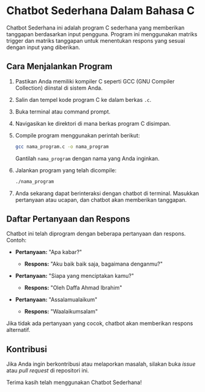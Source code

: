 # Chatbot Sederhana Dalam Bahasa C

Chatbot Sederhana ini adalah program C sederhana yang memberikan tanggapan berdasarkan input pengguna. Program ini menggunakan matriks trigger dan matriks tanggapan untuk menentukan respons yang sesuai dengan input yang diberikan.

## Cara Menjalankan Program

1. Pastikan Anda memiliki kompiler C seperti GCC (GNU Compiler Collection) diinstal di sistem Anda.
2. Salin dan tempel kode program C ke dalam berkas `.c`.
3. Buka terminal atau command prompt.
4. Navigasikan ke direktori di mana berkas program C disimpan.
5. Compile program menggunakan perintah berikut:

   ```bash
   gcc nama_program.c -o nama_program
   ```

   Gantilah `nama_program` dengan nama yang Anda inginkan.

6. Jalankan program yang telah dicompile:

   ```bash
   ./nama_program
   ```

7. Anda sekarang dapat berinteraksi dengan chatbot di terminal. Masukkan pertanyaan atau ucapan, dan chatbot akan memberikan tanggapan.

## Daftar Pertanyaan dan Respons

Chatbot ini telah diprogram dengan beberapa pertanyaan dan respons. Contoh:

- **Pertanyaan:** "Apa kabar?"
  - **Respons:** "Aku baik baik saja, bagaimana denganmu?"

- **Pertanyaan:** "Siapa yang menciptakan kamu?"
  - **Respons:** "Oleh Daffa Ahmad Ibrahim"

- **Pertanyaan:** "Assalamualaikum"
  - **Respons:** "Waalaikumsalam"

Jika tidak ada pertanyaan yang cocok, chatbot akan memberikan respons alternatif.

## Kontribusi

Jika Anda ingin berkontribusi atau melaporkan masalah, silakan buka _issue_ atau _pull request_ di repositori ini.

Terima kasih telah menggunakan Chatbot Sederhana!
